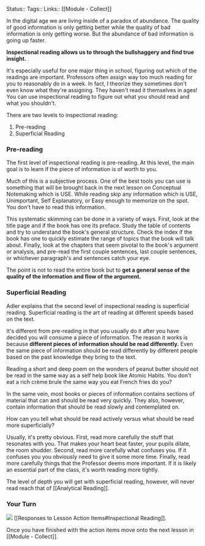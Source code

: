 Status::
Tags:: 
Links:: [[Module - Collect]]

In the digital age we are living inside of a paradox of abundance. The quality of good information is only getting better while the quality of bad information is only getting worse. But the abundance of bad information is going up faster.

**Inspectional reading allows us to through the bullshaggery and find true insight.**

It's especially useful for one major thing in school, figuring out which of the readings are important. Professors often assign way too much reading for you to reasonably do in a week. In fact, I theorize they sometimes don't even know what they're assigning. They haven't read it themselves in ages! You can use inspectional reading to figure out what you should read and what you shouldn't.

There are two levels to inspectional reading:
1. Pre-reading 
2. Superficial Reading

### Pre-reading
The first level of inspectional reading is pre-reading. At this level, the main goal is to learn if the piece of information is of worth to you.

Much of this is a subjective process. One of the best tools you can use is something that will be brought back in the next lesson on Conceptual Notemaking which is USE. While reading skip any information which is USE, Unimportant, Self Explanatory, or Easy enough to memorize on the spot. You don't have to read this information.

This systematic skimming can be done in a variety of ways. First, look at the title page and if the book has one its preface. Study the table of contents and try to understand the book's general structure. Check the index if the book has one to quickly estimate the range of topics that the book will talk about. Finally, look at the chapters that seem pivotal to the book's argument or analysis, and pre-read the first couple sentences, last couple sentences, or whichever paragraph's and sentences catch your eye.

The point is not to read the entire book but to **get a general sense of the quality of the information and flow of the argument.** 

### Superficial Reading
Adler explains that the second level of inspectional reading is superficial reading. Superficial reading is the art of reading at different speeds based on the text. 

It's different from pre-reading in that you usually do it after you have decided you will consume a piece of information. The reason it works is because **different pieces of information should be read differently.** Even the same piece of information should be read differently by different people based on the past knowledge they bring to the text.

Reading a short and deep poem on the wonders of peanut butter should not be read in the same way as a self help book like Atomic Habits. You don't eat a rich crème brule the same way you eat French fries do you?

In the same vein, most books or pieces of information contains sections of material that can and should be read very quickly. They also, however, contain information that should be read slowly and contemplated on. 

How can you tell what should be read actively versus what should be read more superficially? 

Usually, it's pretty obvious. First, read more carefully the stuff that resonates with you. That makes your heart beat faster, your pupils dilate, the room shudder. Second, read more carefully what confuses you. If it confuses you you obviously need to give it some more time. Finally, read more carefully things that the Professor deems more important. If it is likely an essential part of the class, it's worth reading more tightly.

The level of depth you will get with superficial reading, however, will never read reach that of [[Analytical Reading]]. 

### Your Turn
![](https://embed.filekitcdn.com/e/ipyk1kAZUAWQreQYS6UoFE/9sJ5rRzrt5h7ykMavk6Nub)
[[Responses to Lesson Action Items#Inspectional Reading]].

Once you have finished with the action items move onto the next lesson in [[Module - Collect]].

